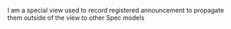 I am a special view used to record registered announcement to propagate them outside of the view to other Spec models